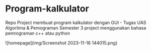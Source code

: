 # Program-kalkulator
Repo Project membuat program kalkulator dengan GUI - Tugas UAS Algoritma &amp; Pemograman Semester 3
project menggunakan bahasa pemrograman c++ atau python

![homepage](img/Screenshot 2023-11-16 144015.png)
